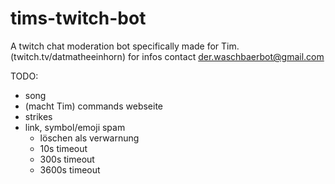# tims-twitch-bot

A twitch chat moderation bot specifically made for Tim. (twitch.tv/datmatheeinhorn)
for infos contact der.waschbaerbot@gmail.com

TODO:

-   song
-   (macht Tim) commands webseite
-   strikes
-   link, symbol/emoji spam
    -   löschen als verwarnung
    -   10s timeout
    -   300s timeout
    -   3600s timeout
